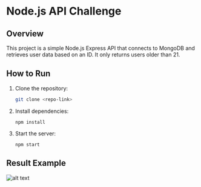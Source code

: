 # Node.js API Challenge

## Overview
This project is a simple Node.js Express API that connects to MongoDB and retrieves user data based on an ID. It only returns users older than 21.

## How to Run
1. Clone the repository:
   ```sh
   git clone <repo-link>
2. Install dependencies:
   ```
   npm install
   ```
3. Start the server:
   ```
   npm start
   ```
## Result Example

![alt text](image.png)